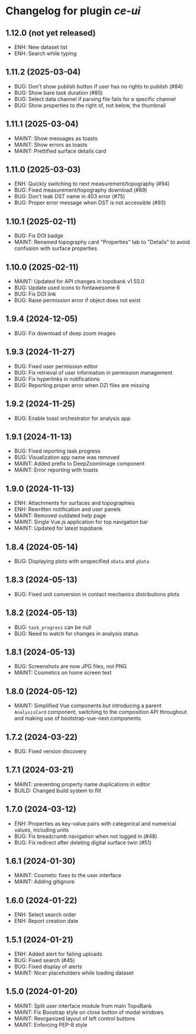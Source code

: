 # Changelog for plugin *ce-ui*

## 1.12.0 (not yet released)

- ENH: New dataset list
- ENH: Search while typing

## 1.11.2 (2025-03-04)

- BUG: Don't show publish button if user has no rights to publish (#84)
- BUG: Show bare task duration (#85)
- BUG: Select data channel if parsing file fails for a specific channel
- BUG: Show properties to the right of, not below, the thumbnail

## 1.11.1 (2025-03-04)

- MAINT: Show messages as toasts
- MAINT: Show errors as toasts
- MAINT: Prettified surface details card

## 1.11.0 (2025-03-03)

- ENH: Quickly switching to next measurement/topography (#94)
- BUG: Fixed measurement/topography download (#89)
- BUG: Don't leak DST name in 403 error (#75)
- BUG: Proper error message when DST is not accessible (#93)

## 1.10.1 (2025-02-11)

- BUG: Fix DOI badge
- MAINT: Renamed topography card "Properties" tab to "Details" to avoid
  confusion with surface properties

## 1.10.0 (2025-02-11)

- MAINT: Updated for API changes in topobank v1.55.0
- BUG: Update used icons to fontawesome 6
- BUG: Fix DOI link
- BUG: Raise permission error if object does not exist

## 1.9.4 (2024-12-05)

- BUG: Fix download of deep zoom images

## 1.9.3 (2024-11-27)

- BUG: Fixed user permission editor
- BUG: Fix retrieval of user information in permission management
- BUG: Fix hyperlinks in notifications
- BUG: Reporting proper error when DZI files are missing

## 1.9.2 (2024-11-25)

- BUG: Enable toast orchestrator for analysis app

## 1.9.1 (2024-11-13)

- BUG: Fixed reporting task progress
- BUG: Visualization app name was removed
- MAINT: Added prefix to DeepZoomImage component
- MAINT: Error reporting with toasts

## 1.9.0 (2024-11-13)

- ENH: Attachments for surfaces and topographies
- ENH: Rewritten notification and user panels
- MAINT: Removed outdated help page
- MAINT: Single Vue.js application for top navigation bar
- MAINT: Updated for latest topobank

## 1.8.4 (2024-05-14)

- BUG: Displaying plots with unspecified `xData` and `yData`

## 1.8.3 (2024-05-13)

- BUG: Fixed unit conversion in contact mechanics distributions plots

## 1.8.2 (2024-05-13)

- BUG: `task_progress` can be null
- BUG: Need to watch for changes in analysis status 

## 1.8.1 (2024-05-13)

- BUG: Screenshots are now JPG files, not PNG
- MAINT: Cosmetics on home screen text

## 1.8.0 (2024-05-12)

- MAINT: Simplified Vue components but introducing a parent `AnalysisCard`
  component, switching to the composition API throughout and making use of
  bootstrap-vue-next components

## 1.7.2 (2024-03-22)

- BUG: Fixed version discovery

## 1.7.1 (2024-03-21)

- MAINT: preventing property name duplications in editor
- BUILD: Changed build system to flit

## 1.7.0 (2024-03-12)

- ENH: Properties as key-value pairs with categorical and numerical values,
  including units
- BUG: Fix breadcrumb navigation when not logged in (#48)
- BUG: Fix redirect after deleting digital surface twin (#51)

## 1.6.1 (2024-01-30)

- MAINT: Cosmetic fixes to the user interface
- MAINT: Adding gitignore

## 1.6.0 (2024-01-22)

- ENH: Select search order
- ENH: Report creation date

## 1.5.1 (2024-01-21)

- ENH: Added alert for failing uploads
- BUG: Fixed search (#45)
- BUG: Fixed display of alerts
- MAINT: Nicer placeholders while loading dataset

## 1.5.0 (2024-01-20)

- MAINT: Split user interface module from main TopoBank
- MAINT: Fix Boostrap style on close button of modal windows
- MAINT: Reorganized layout of left control buttons
- MAINT: Enforcing PEP-8 style
